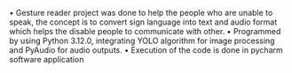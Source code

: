  • Gesture reader project was done to help the people who are unable to speak, the concept is to convert sign language
 into text and audio format which helps the disable people to communicate with other.
 • Programmed by using Python 3.12.0, integrating YOLO algorithm for image processing and PyAudio for audio
 outputs.
 • Execution of the code is done in pycharm software application 
